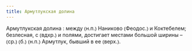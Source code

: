 ```yaml
---
title: Армутлукская долина
---
```


Армутлукская долина
: между ⦅н.п.⦆ Наниково ⦅Феодос.⦆ и Коктебелем; безлесная, с ⦅вдхр.⦆ и полями, достигает местами большой ширины – ⦅ср.⦆ ⦅б.⦆ ⦅н.п.⦆ Армутлук, бывший в ее ⦅верх.⦆.
